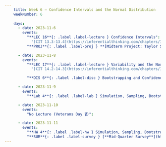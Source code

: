 ```yaml
---
    title: Week 6 – Confidence Intervals and the Normal Distribution
    weekNumber: 6
    
    days:
      - date: 2023-11-6
        events: 
          "**LEC 16**{: .label .label-lecture } Confidence Intervals":
            "[CIT 13.3-13.4](https://inferentialthinking.com/chapters/13/3/Confidence_Intervals.html)"
          "**PROJ**{: .label .label-proj } **[Midterm Project: Taylor Swift](http://datahub.ucsd.edu/user-redirect/git-sync?repo=https://github.com/dsc-courses/dsc10-2023-fa&subPath=projects/midterm-project/midterm-project.ipynb)** (see [partner guidelines](project-partners))":

      - date: 2023-11-8
        events:
          "**LEC 17**{: .label .label-lecture } Variability and the Normal Distribution":
            "[CIT 14.2-14.3](https://inferentialthinking.com/chapters/14/2/Variability.html)"

          "**DIS 6**{: .label .label-disc } Bootstrapping and Confidence Intervals":    

      - date: 2023-11-9
        events:
          "**Lab 4**{: .label .label-lab } Simulation, Sampling, Bootstrapping":

      - date: 2023-11-10
        events:
          "No Lecture (Veterans Day 🎖️)":

      - date: 2023-11-11
        events:
          "**HW 4**{: .label .label-hw } Simulation, Sampling, Bootstrapping":
          "**SUR**{: .label .label-survey } [**Mid-Quarter Survey**](https://docs.google.com/forms/d/e/1FAIpQLSenMue3wGwX7OVIE0RMJ4OFzMtg0YG3T2PqXikcB7594ij5kg/viewform)":
---
```

